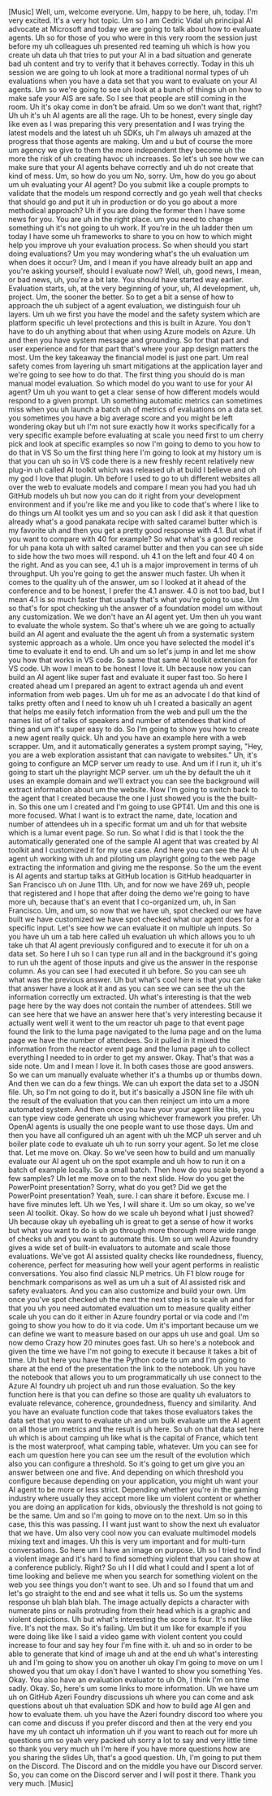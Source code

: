 [Music]
Well, um, welcome everyone. Um, happy to
be here, uh, today. I'm very excited.
It's a very hot topic. Um so I am Cedric
Vidal uh principal AI advocate at
Microsoft and today we are going to talk
about how to evaluate agents. Uh so for
those of you who were in this very room
the session just before my uh colleagues
uh presented red teaming uh which is how
you create uh data uh that tries to put
your AI in a bad situation and generate
bad uh content and try to verify that it
behaves correctly. Today in this uh
session we are going to uh look at more
a traditional normal types of uh
evaluations when you have a data set
that you want to evaluate on your AI
agents. Um so we're going to see uh look
at a bunch of things uh on how to make
safe your AIS are safe.
So I see that people are still coming in
the room. Uh it's okay come in don't be
afraid. Um so
we don't want that, right? Uh
uh it's uh AI agents are all the rage.
Uh to be honest, every single day like
even as I was preparing this very
presentation and I was trying the latest
models and the latest uh uh SDKs, uh I'm
always uh amazed at the progress that
those agents are making. Um and u but of
course the more um agency we give to
them the more independent they become uh
the more the risk of uh creating havoc
uh increases. So let's uh see how we can
make sure that your AI agents behave
correctly and uh do not create that kind
of mess. Um, so how do you um No, sorry.
Um, how do you go about um uh evaluating
your AI agent? Do you submit like a
couple prompts to validate that the
models um respond correctly and go yeah
well that checks that should go and put
it uh in production or do you go about a
more methodical approach? Uh if you are
doing the former then I have some news
for you. You are uh in the right place.
um you need to change something uh it's
not going to uh work. If you're in the
uh ladder then um today I have some uh
frameworks to share to you on how to
which might help you improve uh your
evaluation process.
So when should you start doing
evaluations?
Um you may wondering what's the uh
evaluation um when does it occur? Um,
and I mean if you have already built an
app and you're asking yourself, should I
evaluate now? Well, uh, good news, I
mean, or bad news, uh, you're a bit
late. You should have started way
earlier. Evaluation starts, uh, at the
very beginning of your, uh, AI
development, uh, project. Um, the sooner
the better. So to get a bit a sense of
how to approach the uh subject of a
agent evaluation, we distinguish four uh
layers. Um uh we first you have the
model and the safety system which are
platform specific uh level protections
and this is built in Azure. You don't
have to do uh anything about that when
using Azure models on Azure. Uh and then
you have system message and grounding.
So for that part and user experience and
for that part that's where your app
design matters the most. Um the key
takeaway the financial model is just one
part. Um real safety comes from layering
uh smart mitigations at the application
layer and we're going to see how to do
that.
The first thing you should do is man
manual model evaluation. So which model
do you want to use for your AI agent? Um
uh you want to get a clear sense of how
different models would respond to a
given prompt. Uh something automatic
metrics can sometimes miss when you uh
launch a batch uh of metrics of
evaluations on a data set. you sometimes
you have a big average score and you
might be left wondering okay but uh I'm
not sure exactly how it works
specifically for a very specific example
before evaluating at scale you need
first to um cherry pick and look at
specific examples
so now I'm going to demo to you how to
do that in VS
So um the first thing here I'm going to
look at my history
um is that you can uh so in VS code
there is a new freshly recent relatively
new plug-in uh called AI toolkit which
was released uh at build I believe and
oh my god I love that plugin. Uh before
I used to go to uh different websites
all over the web to evaluate models and
compare I mean you had you had uh GitHub
models uh but now you can do it right
from your development environment and if
you're like me and you like to code
that's where I like to do things um
AI
toolkit yes um and so you can ask I did
ask it that question already what's a
good panakata recipe with salted caramel
butter which is my favorite uh and then
you get a pretty good response with 4.1.
But what if you want to compare with 40
for example? So
what
what's a good recipe for uh pana kota uh
with salted caramel
butter
and then you can see uh side to side how
the two moes will respond. uh 4.1 on the
left and four 40 4 on the right. And as
you can see, 4.1 uh is a major
improvement in terms of uh throughput.
Uh you're going to get the answer much
faster. Uh when it comes to the quality
uh of the answer, um so I looked at it
ahead of the conference and to be
honest, I prefer the 4.1 answer. 4.0 is
not too bad, but I mean 4.1 is so much
faster that usually that's what you're
going to use. Um so that's for
spot checking uh the answer of a
foundation model um without any
customization. We we don't have an AI
agent yet. Um then
uh you want to evaluate the whole
system. So that's where uh we are going
to actually build an AI agent and
evaluate the the agent uh from a
systematic system systemic approach as a
whole.
Um once you have selected the model it's
time to evaluate it end to end. Uh and
um so let's jump in and let me show you
how that works in VS code. So same that
same AI toolkit extension for VS code.
Uh wow I mean to be honest I love it. Uh
because now you can build an AI agent
like super fast and evaluate it super
fast too. So here I created ahead um I
prepared an agent to extract agenda uh
and event information from web pages. Um
uh for me as an advocate I do that kind
of talks pretty often and I need to know
uh uh I created a basically an agent
that helps me easily fetch information
from the web and pull um the the names
list of of talks of speakers and number
of attendees that kind of thing and um
it's super easy to do. So I'm going to
show you how to create a new agent
really quick. Uh and you have an example
here with a web scrapper. Um, and it
automatically generates a system prompt
saying, "Hey, you are a web exploration
assistant that can navigate to
websites." Uh, it's going to configure
an MCP server um ready to use. And um if
I run it,
uh it's going to
start uh the playright MCP server. um uh
the by default the uh it uses an example
domain
and we'll extract you can see the
background will extract information
about um the website. Now I'm going to
switch back to the agent that I created
because the one I just showed you is the
the built-in. So this one um I created
and I'm going to use GPT41.
Um and this one is more focused. What I
want is to extract the name, date,
location and number of attendees uh in a
specific format um and uh for that
website which is a lumar event page. So
run. So what I did is that I took the
the automatically generated one of the
sample AI agent that was created by AI
toolkit and I customized it for my use
case.
And here you can see the AI uh agent uh
working with uh and piloting um
playright going to the web page
extracting the information and giving me
the response. So the um the event is AI
agents and startup talks at GitHub
location is GitHub headquarter in San
Francisco uh on June 11th. Uh, and for
now we have 269 uh, people that
registered and I hope that after doing
the demo we're going to have more
uh, because that's an event that I
co-organized um, uh, in San Francisco.
Um, and um, so now that we have uh, spot
checked our we have built we have
customized we have spot checked what our
agent does for a specific input. Let's
see how we can evaluate it on multiple
uh inputs.
So you have uh um a tab here called uh
evaluation uh which allows you to uh
take uh that AI agent previously
configured and to execute it for uh on a
data set. So here I uh so I can type run
all
and in the background it's going to run
uh the agent of those inputs and give us
the answer in the response column. As
you can see I had executed it uh before.
So you can see uh what was the previous
answer. Uh but what's cool here is that
you can take that answer have a look at
it and as you can see we can see the uh
the information correctly um extracted.
Uh what's interesting is that the web
page here by the way does not contain
the number of attendees. Still we can
see here that we have an answer here
that's very interesting because it
actually went well it went to the um
reactor uh page to that event page found
the link to the luma page navigated to
the luma page and on the luma page we
have the number of attendees. So it
pulled in it mixed the information from
the reactor event page and the luma page
uh to collect everything I needed to in
order to get my answer. Okay. That's
that was a side note. Um and I mean I
love it. In both cases those are good
answers. So we can um manually evaluate
whether it's a thumbs up or thumbs down.
And then we can do a few things. We can
uh export the data set to a JSON file.
Uh, so I'm not going to do it, but it's
basically a JSON line file with uh the
result of the evaluation that you can
then reinject
um into um a more automated system. And
then once you have your your agent like
this, you can type view code generate uh
using whichever framework you prefer. Uh
OpenAI agents is usually the one people
want to use those days. Um and then you
have all configured uh an agent with uh
the MCP uh server and uh boiler plate
code to evaluate uh uh to run sorry your
agent. So let me close that. Let me move
on. Okay. So we've seen how to build and
um manually evaluate our AI agent uh on
the spot example and uh how to run it on
a batch of example locally. So a small
batch. Then how do you scale beyond a
few samples?
Uh let me move on to the next slide.
How
do you get the PowerPoint presentation?
Sorry, what
do you get? Did we get the
PowerPoint presentation?
Yeah, sure. I
can share it before. Excuse me. I have
five minutes left. Uh we Yes, I will
share it. Um so um
okay, so we've seen AI toolkit. Okay. So
how do we scale uh beyond what I just
showed? Uh because okay uh eyeballing uh
is great to get a sense of how it works
but what you want to do is uh go through
more thorough more wide range of checks
uh and you want to automate this. Um so
um well Azure foundry gives a wide set
of built-in evaluators to automate and
scale those evaluations. We've got AI
assisted quality checks like
roundedness, fluency, coherence, perfect
for measuring how well your agent
performs in realistic conversations. You
also find classic NLP metrics. Uh F1
blow rouge for benchmark comparisons as
well as um uh a suit of AI assisted risk
and safety evaluators. And you can also
customize and build your own.
Um
once you've spot checked uh the next the
next step is to scale uh and for that
you uh you need automated evaluation um
to measure quality either scale uh you
can do it either in Azure foundry portal
or via code and I'm going to show you
how to do it via code. Um it's important
because um we can define we want to
measure based on our apps uh use and
goal. Um so now demo Crazy
how 20 minutes goes fast. Uh so here's a
notebook and given the time we have I'm
not going to execute it because it takes
a bit of time. Uh but here you have the
the Python code to um and I'm going to
share at the end of the presentation the
link to the notebook. Uh you have the
notebook that allows you to um
programmatically
uh use connect to the Azure AI foundry
uh project uh and run those evaluation.
So the key function here is that you can
define so those are quality uh
evaluators to evaluate relevance,
coherence, groundedness, fluency and
similarity. And you have an evaluate
function code that takes those
evaluators takes the data set that you
want to evaluate uh and um bulk evaluate
um the AI agent on all those um metrics
and the result is uh here. So uh on that
data set here uh which is about camping
uh like what is the capital of France,
which tent is the most waterproof, what
camping table, whatever. Um you can see
for each um question here you can see um
the result of the evolution which also
you can configure a threshold. So it's
going to get um give you an answer
between one and five. And depending on
which threshold you configure because
depending on your application, you might
uh want your AI agent to be more or less
strict. Depending whether you're in the
gaming industry where usually they
accept more like um violent content or
whether you are doing an application for
kids, obviously the threshold is not
going to be the same. Um and so I'm
going to move on to the next. Um so in
this case, this this was passing. I I
want just want to show the next uh
evaluator that we have.
Um
also very cool now you can evaluate
multimodel models mixing text and
images. Uh this is very um important and
for multi-turn conversations.
So here
um I have an image on purpose. Uh so I
tried to find a violent image and it's
hard to find something violent that you
can show at a conference publicly.
Right? So uh I I did what I could and I
spent a lot of time looking and believe
me when you search for something violent
on the web you see things you don't want
to see. Uh and so I found that um and
let's go straight to the end and see
what it tells us. So um the systems
response uh blah blah blah. The image
actually depicts a character with
numerate pins or nails protruding from
their head which is a graphic and
violent depictions. Uh but what's
interesting the score is four. It's not
like five. It's not the max. So it's
failing. Um but it um like for example
if you were doing like like I said a
video game with violent content you
could increase to four and say hey four
I'm fine with it. uh and so in order to
be able to generate that kind of image
uh and at the end uh what's interesting
uh and I'm going to show you on another
uh okay I'm going to move on
um
I showed you that
um okay I don't have
I wanted to show you something Yes.
Okay. You also have an evaluation
evaluator to uh Oh, I think I'm on time
sadly. Okay. So, here's um some links to
more information. Uh we have um uh on
GitHub Azeri Foundry discussions uh
where you can come and ask questions
about uh that evaluation SDK and how to
build age AI gen and how to evaluate
them. uh you have the Azeri foundry
discord too where you can come and
discuss if you prefer discord and then
at the very end you have my uh contact
uh information uh if you want to reach
out for more uh questions
um so yeah very packed uh sorry a lot to
say and very little time so thank you
very much uh I'm here if you have more
questions
how are you sharing the slides
Uh,
that's a good question. Uh, I'm going to
put them on the Discord.
The Discord
and on the middle you have our Discord
server. So, you can come on the Discord
server and I will post it there.
Thank you very much.
[Music]
